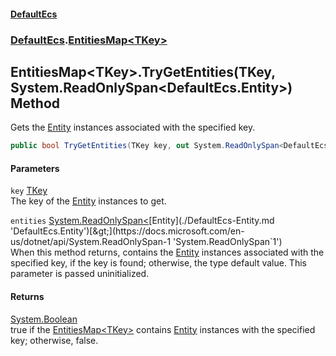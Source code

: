 #### [DefaultEcs](./index.md 'index')
### [DefaultEcs](./DefaultEcs.md 'DefaultEcs').[EntitiesMap&lt;TKey&gt;](./DefaultEcs-EntitiesMap-TKey-.md 'DefaultEcs.EntitiesMap&lt;TKey&gt;')
## EntitiesMap&lt;TKey&gt;.TryGetEntities(TKey, System.ReadOnlySpan&lt;DefaultEcs.Entity&gt;) Method
Gets the [Entity](./DefaultEcs-Entity.md 'DefaultEcs.Entity') instances associated with the specified key.  
```csharp
public bool TryGetEntities(TKey key, out System.ReadOnlySpan<DefaultEcs.Entity> entities);
```
#### Parameters
<a name='DefaultEcs-EntitiesMap-TKey--TryGetEntities(TKey_System-ReadOnlySpan-DefaultEcs-Entity-)-key'></a>
`key` [TKey](./DefaultEcs-EntitiesMap-TKey-.md#DefaultEcs-EntitiesMap-TKey--TKey 'DefaultEcs.EntitiesMap&lt;TKey&gt;.TKey')  
The key of the [Entity](./DefaultEcs-Entity.md 'DefaultEcs.Entity') instances to get.  
  
<a name='DefaultEcs-EntitiesMap-TKey--TryGetEntities(TKey_System-ReadOnlySpan-DefaultEcs-Entity-)-entities'></a>
`entities` [System.ReadOnlySpan&lt;](https://docs.microsoft.com/en-us/dotnet/api/System.ReadOnlySpan-1 'System.ReadOnlySpan`1')[Entity](./DefaultEcs-Entity.md 'DefaultEcs.Entity')[&gt;](https://docs.microsoft.com/en-us/dotnet/api/System.ReadOnlySpan-1 'System.ReadOnlySpan`1')  
When this method returns, contains the [Entity](./DefaultEcs-Entity.md 'DefaultEcs.Entity') instances associated with the specified key, if the key is found; otherwise, the type default value. This parameter is passed uninitialized.  
  
#### Returns
[System.Boolean](https://docs.microsoft.com/en-us/dotnet/api/System.Boolean 'System.Boolean')  
true if the [EntitiesMap&lt;TKey&gt;](./DefaultEcs-EntitiesMap-TKey-.md 'DefaultEcs.EntitiesMap&lt;TKey&gt;') contains [Entity](./DefaultEcs-Entity.md 'DefaultEcs.Entity') instances with the specified key; otherwise, false.  
